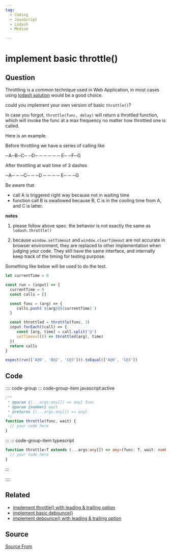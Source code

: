 ```yaml
---
tag:
  - Coding
  - JavaScript
  - Lodash
  - Medium

---
```

  
# implement basic throttle()

## Question
Throttling is a common technique used in Web Application, in most cases using [lodash solution](https://lodash.com/docs/4.17.15#throttle) would be a good choice.

could you implement your own version of basic `throttle()`?

In case you forgot, `throttle(func, delay)` will return a throttled function, which will invoke the func at a max frequency no matter how throttled one is called.

Here is an example.

Before throttling we have a series of calling like

─A─B─C─ ─D─ ─ ─ ─ ─ ─ E─ ─F─G

After throttling at wait time of 3 dashes

─A─ ─ ─C─ ─ ─D ─ ─ ─ ─ E─ ─ ─G

Be aware that

*   call A is triggered right way because not in waiting time
*   function call B is swallowed because B, C is in the cooling time from A, and C is latter.

**notes**

1.  please follow above spec. the behavior is not exactly the same as `lodash.throttle()`
    
2.  because `window.setTimeout` and `window.clearTimeout` are not accurate in browser environment, they are replaced to other implementation when judging your code. They still have the same interface, and internally keep track of the timing for testing purpose.
    

Something like below will be used to do the test.

```js
let currentTime = 0

const run = (input) => {
  currentTime = 0
  const calls = []

  const func = (arg) => {
     calls.push(`${arg}@${currentTime}`)
  }

  const throttled = throttle(func, 3)
  input.forEach((call) => {
     const [arg, time] = call.split('@')
     setTimeout(() => throttled(arg), time)
  })
  return calls
}

expect(run(['A@0', 'B@2', 'C@3'])).toEqual(['A@0', 'C@3'])
```

## Code
:::: code-group
::: code-group-item javascript:active
```javascript
/**
 * @param {(...args:any[]) => any} func
 * @param {number} wait
 * @returns {(...args:any[]) => any}
 */
function throttle(func, wait) {
  // your code here
}
```
:::
    ::: code-group-item typescript
```typescript
function throttle<T extends (...args:any[]) => any>(func: T, wait: number): T {
  // your code here
}
```
:::
    
::::


## Related

+ [implement throttle() with leading & trailing option](./implement-throttle-with-leading-and-trailing-option)
+ [implement basic debounce()](./implement-basic-debounce)
+ [implement debounce() with leading & trailing option](./implement-debounce-with-leading-and-trailing-option)
##  Source
[Source From](https://bigfrontend.dev/problem/implement-basic-throttle)

  